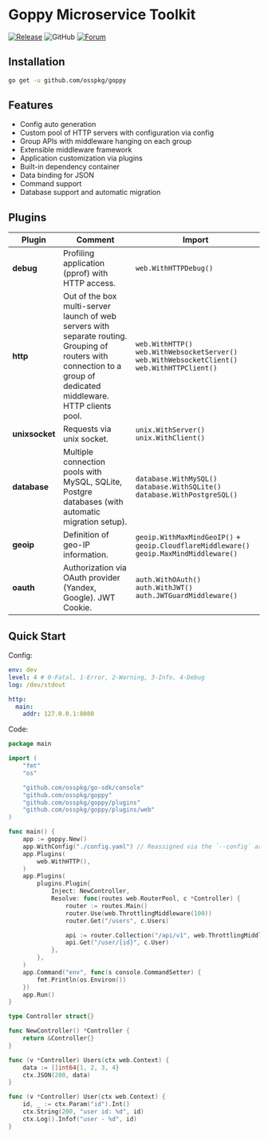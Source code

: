 # Goppy Microservice Toolkit

[![Release](https://img.shields.io/github/release/osspkg/goppy.svg?style=flat-square)](https://github.com/osspkg/goppy/releases/latest)
![GitHub](https://img.shields.io/github/license/osspkg/goppy)
[![Forum](https://img.shields.io/badge/community-forum-red)](https://github.com/osspkg/goppy/discussions)

## Installation

```bash
go get -u github.com/osspkg/goppy
```

## Features

- Config auto generation
- Custom pool of HTTP servers with configuration via config
- Group APIs with middleware hanging on each group
- Extensible middleware framework
- Application customization via plugins
- Built-in dependency container
- Data binding for JSON
- Command support
- Database support and automatic migration

## Plugins

| Plugin         | Comment                                                                                                                                                             | Import                                                                                          |
| -------------- | ------------------------------------------------------------------------------------------------------------------------------------------------------------------- | ----------------------------------------------------------------------------------------------- |
| **debug**      | Profiling application (pprof) with HTTP access.                                                                                                                     | `web.WithHTTPDebug()`                                                                           |
| **http**       | Out of the box multi-server launch of web servers with separate routing. Grouping of routers with connection to a group of dedicated middleware. HTTP clients pool. | `web.WithHTTP()` `web.WithWebsocketServer()` `web.WithWebsocketClient()` `web.WithHTTPClient()` |
| **unixsocket** | Requests via unix socket.                                                                                                                                           | `unix.WithServer()` `unix.WithClient()`                                                         |
| **database**   | Multiple connection pools with MySQL, SQLite, Postgre databases (with automatic migration setup).                                                                   | `database.WithMySQL()` `database.WithSQLite()` `database.WithPostgreSQL()`                      |
| **geoip**      | Definition of geo-IP information.                                                                                                                                   | `geoip.WithMaxMindGeoIP()` + `geoip.CloudflareMiddleware()` `geoip.MaxMindMiddleware()`         |
| **oauth**      | Authorization via OAuth provider (Yandex, Google). JWT Cookie.                                                                                                      | `auth.WithOAuth()` `auth.WithJWT()` `auth.JWTGuardMiddleware()`                                 |

## Quick Start

Config:

```yaml
env: dev
level: 4 # 0-Fatal, 1-Error, 2-Warning, 3-Info, 4-Debug
log: /dev/stdout

http:
  main:
    addr: 127.0.0.1:8080
```

Code:

```go
package main

import (
	"fmt"
	"os"

	"github.com/osspkg/go-sdk/console"
	"github.com/osspkg/goppy"
	"github.com/osspkg/goppy/plugins"
	"github.com/osspkg/goppy/plugins/web"
)

func main() {
	app := goppy.New()
	app.WithConfig("./config.yaml") // Reassigned via the `--config` argument when run via the console.
	app.Plugins(
		web.WithHTTP(),
	)
	app.Plugins(
		plugins.Plugin{
			Inject: NewController,
			Resolve: func(routes web.RouterPool, c *Controller) {
				router := routes.Main()
				router.Use(web.ThrottlingMiddleware(100))
				router.Get("/users", c.Users)

				api := router.Collection("/api/v1", web.ThrottlingMiddleware(100))
				api.Get("/user/{id}", c.User)
			},
		},
	)
	app.Command("env", func(s console.CommandSetter) {
		fmt.Println(os.Environ())
	})
	app.Run()
}

type Controller struct{}

func NewController() *Controller {
	return &Controller{}
}

func (v *Controller) Users(ctx web.Context) {
	data := []int64{1, 2, 3, 4}
	ctx.JSON(200, data)
}

func (v *Controller) User(ctx web.Context) {
	id, _ := ctx.Param("id").Int()
	ctx.String(200, "user id: %d", id)
	ctx.Log().Infof("user - %d", id)
}

```
